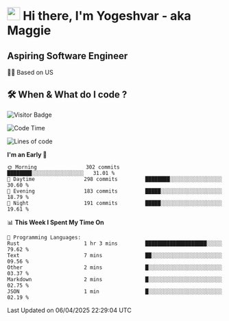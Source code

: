 <h1><img src="https://emojis.slackmojis.com/emojis/images/1531849430/4246/blob-sunglasses.gif?1531849430" width="30"/> Hi there, I'm Yogeshvar - aka Maggie</h1>

## Aspiring Software Engineer
🏂🏻  Based on US 

## 🛠 When & What do I code ?  

![Visitor Badge](https://visitor-badge.feriirawann.repl.co?username=yogeshvar&repo=yogeshvar&label=Visitors&style=plastic&color=%23457BFF&contentType=svg)

<!--START_SECTION:waka-->
![Code Time](http://img.shields.io/badge/Code%20Time-2%2C925%20hrs%203%20mins-blue)

![Lines of code](https://img.shields.io/badge/From%20Hello%20World%20I%27ve%20Written-3.9%20million%20lines%20of%20code-blue)

**I'm an Early 🐤** 

```text
🌞 Morning                302 commits         ████████░░░░░░░░░░░░░░░░░   31.01 % 
🌆 Daytime                298 commits         ████████░░░░░░░░░░░░░░░░░   30.60 % 
🌃 Evening                183 commits         █████░░░░░░░░░░░░░░░░░░░░   18.79 % 
🌙 Night                  191 commits         █████░░░░░░░░░░░░░░░░░░░░   19.61 % 
```


📊 **This Week I Spent My Time On** 

```text
💬 Programming Languages: 
Rust                     1 hr 3 mins         ████████████████████░░░░░   79.62 % 
Text                     7 mins              ██░░░░░░░░░░░░░░░░░░░░░░░   09.56 % 
Other                    2 mins              █░░░░░░░░░░░░░░░░░░░░░░░░   03.37 % 
Markdown                 2 mins              █░░░░░░░░░░░░░░░░░░░░░░░░   02.75 % 
JSON                     1 min               █░░░░░░░░░░░░░░░░░░░░░░░░   02.19 % 
```


 Last Updated on 06/04/2025 22:29:04 UTC
<!--END_SECTION:waka-->
